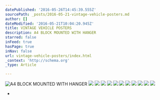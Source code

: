 ```yaml
---
datePublished: '2016-05-26T14:45:39.555Z'
sourcePath: _posts/2016-05-21-vintage-vehicle-posters.md
author: []
dateModified: '2016-05-21T10:04:20.945Z'
title: VINTAGE VEHICLE POSTERS
description: A4 BLOCK MOUNTED WITH HANGER
starred: false
inFeed: true
hasPage: true
inNav: false
url: vintage-vehicle-posters/index.html
_context: 'http://schema.org'
_type: Article

---
```

![A4 BLOCK MOUNTED WITH HANGER](https://the-grid-user-content.s3-us-west-2.amazonaws.com/0689709a-676a-403c-afeb-ed4e3387b0d9.jpg)
![](https://s3-us-west-2.amazonaws.com/the-grid-img/p/3622e9cdc0d19612f9fda5e193ea19d1cc02f3b6.gif)
![](https://the-grid-user-content.s3-us-west-2.amazonaws.com/03e06090-5118-4a21-b017-c3c741543f86.jpg)
![](https://s3-us-west-2.amazonaws.com/the-grid-img/p/db4da5204b844d9054ad3002207856f49d2f75db.jpg)
![](https://s3-us-west-2.amazonaws.com/the-grid-img/p/3d4195797737fe1f9c50877e364ec17ce8f6d66b.jpg)
![](https://the-grid-user-content.s3-us-west-2.amazonaws.com/08ce1e3f-f68d-453a-a260-d66e8dbac877.jpg)
![](https://s3-us-west-2.amazonaws.com/the-grid-img/p/2af759e0efe38c4fdd331907cc87008c8f579685.jpg)
![](https://s3-us-west-2.amazonaws.com/the-grid-img/p/f002d99315c0cb57ec963dd4a45780934d51ab45.jpg)
![](https://the-grid-user-content.s3-us-west-2.amazonaws.com/f3caf2c8-5529-4168-adc8-b9bb90b0ddb8.jpg)
![](https://s3-us-west-2.amazonaws.com/the-grid-img/p/0de4153c6e01b2f3ad73c073f72caa0ff0de197d.jpg)
![](https://the-grid-user-content.s3-us-west-2.amazonaws.com/5cbd9103-711a-4f5d-8264-c687651ee840.jpg)
![](https://s3-us-west-2.amazonaws.com/the-grid-img/p/0d43eff3f5b399975e019270ea863e8035fe6d91.png)

*